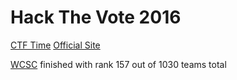 # Hack The Vote 2016

[CTF Time](https://ctftime.org/event/345)
[Official Site](https://pwn.voting/)

[WCSC](https://ctftime.org/team/315) finished with rank 157 out of 1030 teams total

